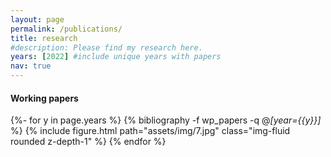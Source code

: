 ```yaml
---
layout: page
permalink: /publications/
title: research
#description: Please find my research here.
years: [2022] #include unique years with papers
nav: true
---
```

<!-- _pages/publications.md -->
#### Working papers
<div class="publications">

{%- for y in page.years %}
  {% bibliography -f wp_papers -q @*[year={{y}}]* %}
  {% include figure.html path="assets/img/7.jpg" class="img-fluid rounded z-depth-1" %}
{% endfor %}

</div>

